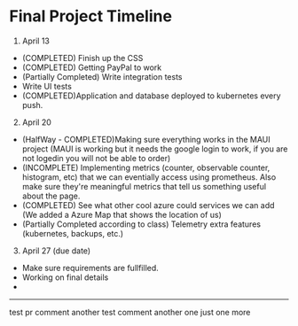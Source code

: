 # Final Project Timeline

1. April 13
- (COMPLETED) Finish up the CSS
- (COMPLETED) Getting PayPal to work 
- (Partially Completed) Write integration tests
- Write UI tests
- (COMPLETED)Application and database deployed to kubernetes every push.
2. April 20
- (HalfWay - COMPLETED)Making sure everything works in the MAUI project  (MAUI is working but it needs the google login to work, if you are not logedin you will not be able to order)
- (INCOMPLETE) Implementing metrics (counter, observable counter, histogram, etc) that we can eventially access using prometheus. Also make sure they're meaningful metrics that tell us something useful about the page.
- (COMPLETED) See what other cool azure could services we can add (We added a Azure Map that shows the location of us)
- (Partially Completed according to class) Telemetry extra features (kubernetes, backups, etc.)
3. April 27 (due date)
- Make sure requirements are fullfilled.
- Working on final details
-

-----------------
test pr comment
another test comment
another one
just one more
